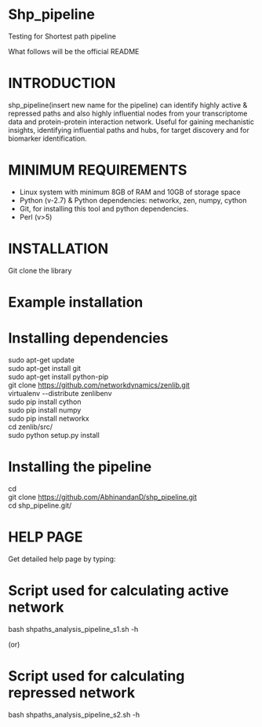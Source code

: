 # Shp_pipeline

Testing for Shortest path pipeline

What follows will be the official README

# INTRODUCTION

shp_pipeline(insert new name for the pipeline) can identify highly active & repressed paths and also highly influential nodes from your transcriptome data and protein-protein interaction network. Useful for gaining mechanistic insights, identifying influential paths and hubs, for target discovery and for biomarker identification.

# MINIMUM REQUIREMENTS
* Linux system with minimum 8GB of RAM and 10GB of storage space
* Python (v-2.7) & Python dependencies: networkx, zen, numpy, cython
* Git, for installing this tool and python dependencies.
* Perl (v>5)

# INSTALLATION
Git clone the library

# Example installation

 # Installing dependencies
  
  sudo apt-get update  
  sudo apt-get install git  
  sudo apt-get install python-pip  
  git clone https://github.com/networkdynamics/zenlib.git  
  virtualenv --distribute zenlibenv  
  sudo pip install cython  
  sudo pip install numpy  
  sudo pip install networkx  
  cd zenlib/src/  
  sudo python setup.py install  
  
 # Installing the pipeline
 
  cd  
  git clone https://github.com/AbhinandanD/shp_pipeline.git  
  cd shp_pipeline.git/

# HELP PAGE
Get detailed help page by typing:

# Script used for calculating active network
bash shpaths_analysis_pipeline_s1.sh -h 

(or)

# Script used for calculating repressed network
bash shpaths_analysis_pipeline_s2.sh -h
